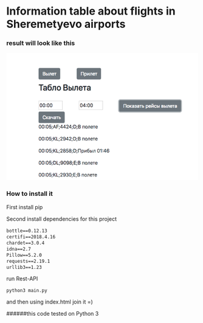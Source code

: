 # Information table about flights in Sheremetyevo airports

### result will look like this
![stack Overflow](https://github.com/inoob26/airport_table/blob/master/preview.png?raw=true)

### How to install it
First install pip

Second install dependencies for this project
```
bottle==0.12.13
certifi==2018.4.16
chardet==3.0.4
idna==2.7
Pillow==5.2.0
requests==2.19.1
urllib3==1.23
```

run Rest-API
```
python3 main.py
```
and then using index.html join it =)

######this code tested on Python 3

